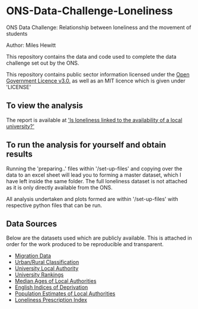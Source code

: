 # ONS-Data-Challenge-Loneliness
ONS Data Challenge: Relationship between loneliness and the movement of students

Author:
Miles Hewitt

This repository contains the data and code used to complete the data challenge set out by the ONS.

This repository contains public sector information licensed under the [Open Government Licence v3.0.](http://www.nationalarchives.gov.uk/doc/open-government-licence/version/3/) as well as an MIT licence which is given under 'LICENSE'

## To view the analysis
The report is available at ['Is loneliness linked to the availability of a local university?'](https://www.mileshewitt.com/projects/lonelinessuniversity)

## To run the analysis for yourself and obtain results
Running the 'preparing..' files within '/set-up-files' and copying over the data to an excel sheet will lead you to forming a master dataset, which I have left inside the same folder. The full loneliness dataset is not attached as it is only directly available from the ONS.

All analysis undertaken and plots formed are within '/set-up-files' with respective python files that can be run.

## Data Sources
Below are the datasets used which are publicly available. This is attached in order for the work produced to be reproducible and transparent.

* [Migration Data](https://www.ons.gov.uk/peoplepopulationandcommunity/populationandmigration/migrationwithintheuk/datasets/internalmigrationmovesbylocalauthoritiesandregionsinenglandandwalesby5yearagegroupandsex)
* [Urban/Rural Classification](https://www.gov.uk/government/statistics/local-authority-rural-urban-classification)
* [University Local Authority](https://get-information-schools.service.gov.uk/Establishments/Search?tok=8ThuOg8I&startIndex=50&Count=134)
* [University Rankings](https://www.thecompleteuniversityguide.co.uk/league-tables/rankings)
* [Median Ages of Local Authorities](https://www.ons.gov.uk/peoplepopulationandcommunity/populationandmigration/populationestimates/adhocs/006346medianageforlocalauthoritiesintheukmid2015)
* [English Indices of Deprivation](https://www.gov.uk/government/statistics/english-indices-of-deprivation-2015)
* [Population Estimates of Local Authorities](https://www.ons.gov.uk/peoplepopulationandcommunity/populationandmigration/populationestimates/datasets/populationestimatesforukenglandandwalesscotlandandnorthernireland)
* [Loneliness Prescription Index](https://datasciencecampus.ons.gov.uk/developing-a-loneliness-prescription-index/)
